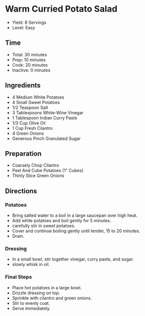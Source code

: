 # Warm Curried Potato Salad

* Yield: 8 Servings
* Level: Easy

## Time

* Total: 30 minutes
* Prep: 10 minutes
* Cook: 20 minutes
* Inactive: 0 minutes

## Ingredients

* 4 Medium White Potatoes
* 4 Small Sweet Potatoes
* 1/2 Teaspoon Salt
* 3 Tablespoons White-Wine Vinegar
* 1 Tablespoon Indian Curry Paste
* 1/3 Cup Olive Oil
* 1 Cup Fresh Cilantro
* 4 Green Onions
* Generous Pinch Granulated Sugar

## Preparation

* Coarsely Chop Cilantro
* Peel And Cube Potatoes (1" Cubes)
* Thinly Slice Green Onions

## Directions

### Potatoes

* Bring salted water to a boil in a large saucepan over high heat.
* Add white potatoes and boil gently for 5 minutes.
* carefully stir in sweet potatoes.
* Cover and continue boiling gently until tender, 15 to 20 minutes.
* Drain.

### Dressing

* In a small bowl, stir together vinegar, curry paste, and sugar.
* slowly whisk in oil.

### Final Steps

* Place hot potatoes in a large bowl.
* Drizzle dressing on top.
* Sprinkle with cilantro and green onions.
* Stir to evenly coat.
* Serve immediately.